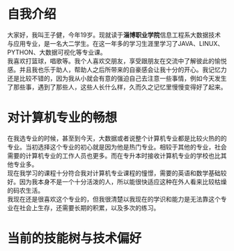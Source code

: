 # 自我介绍 
  大家好，我叫王子健，今年19岁。现就读于**淄博职业学院**信息工程系大数据技术与应用专业，是一名大二学生。在这一年多的学习生涯里学习了JAVA、LINUX、PYTHON、大数据可视化等专业课。  
  我喜欢打篮球，唱歌等。我个人喜欢交朋友，享受跟朋友在交流中了解彼此的愉悦感。并且我也乐于助人，帮助人之后所带来的自豪感会让我十分的开心。我记忆力还是比较不错的，因为我从小就会有意的强迫自己去注意一些事情，例如今天发生了那些事，遇到了那些人，这些人长什么样，久而久之记忆里慢慢变得好了起来。
# 对计算机专业的畅想
  在我选专业的时候，甚至到今天，大数据或者说整个计算机专业都是比较火热的的专业。当初选择这个专业的初心就是因为他是热门专业。相较于其他的专业，社会需要的计算机专业的工作人员也更多。而在专升本时接收计算机专业的学校也比其他专业多。  
  现在我学习的课程十分符合我对计算机专业课程的憧憬，需要的英语和数学基础较好。因为我本身不是一个十分活泼的人，所以能很快适应这种在外人看来比较枯燥的码农生活。  
  我现在还是很喜欢这个专业的，但我很清楚以我现在的学识和能力是无法靠这个专业在社会上生存，还需要长期的积累，以及多次的练习。
# 当前的技能树与技术偏好
